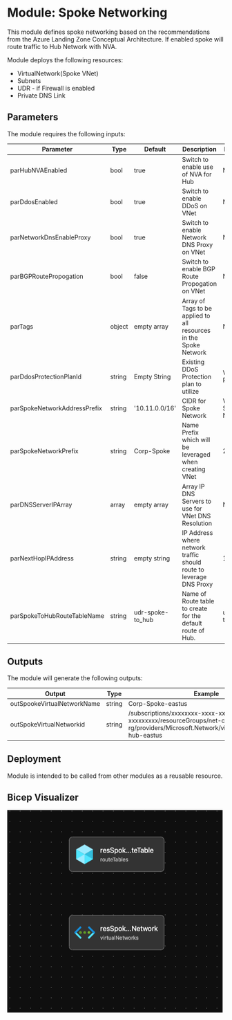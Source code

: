 # Module: Spoke Networking

This module defines spoke networking based on the recommendations from the Azure Landing Zone Conceptual Architecture. If enabled spoke will route traffic to Hub Network with NVA.

Module deploys the following resources:
  * VirtualNetwork(Spoke VNet)
  * Subnets
  * UDR - if Firewall is enabled
  * Private DNS Link


## Parameters

The module requires the following inputs:

 Parameter | Type | Default | Description | Requirement | Example
----------- | ---- | ------- |----------- | ----------- | -------
 parHubNVAEnabled | bool| true | Switch to enable use of NVA for Hub| None | true
 parDdosEnabled  | bool | true | Switch to enable DDoS on VNet | None | true
 parNetworkDnsEnableProxy | bool | true | Switch to enable Network DNS Proxy on VNet | None | true
 parBGPRoutePropogation | bool | false | Switch to enable BGP Route Propogation on VNet | None | false
 parTags | object| empty array | Array of Tags to be applied to all resources in the Spoke Network | None | 
 parDdosProtectionPlanId | string | Empty String | Existing DDoS Protection plan to utilize| Valid DDoS Plan ID | 
 parSpokeNetworkAddressPrefix | string | '10.11.0.0/16' | CIDR for Spoke Network | Valid CIDR for Spoke Network | '10.11.0.0/16' 
 parSpokeNetworkPrefix | string | Corp-Spoke | Name Prefix which will be leveraged when creating VNet |  2-50 char  | Corp-Spoke
 parDNSServerIPArray | array | empty array | Array IP DNS Servers to use for VNet DNS Resolution | None | None
 parNextHopIPAddress | string | empty string | IP Address where network traffic should route to leverage DNS Proxy | 192.168.50.1
 parSpokeToHubRouteTableName | string | udr-spoke-to_hub | Name of Route table to create for the default route of Hub. |udr-spoke-to_hub

## Outputs

The module will generate the following outputs:

Output | Type | Example
------ | ---- | --------
outSpookeVirtualNetworkName | string | Corp-Spoke-eastus
outSpokeVirtualNetworkid | string | /subscriptions/xxxxxxxx-xxxx-xxxx-xxxxx-xxxxxxxxx/resourceGroups/net-core-hub-eastus-rg/providers/Microsoft.Network/virtualNetworks/vnet-hub-eastus

## Deployment
Module is intended to be called from other modules as a reusable resource.

## Bicep Visualizer

![Bicep Visualizer](media/spoke-networking.visualizer.png "Bicep Visualizer")






